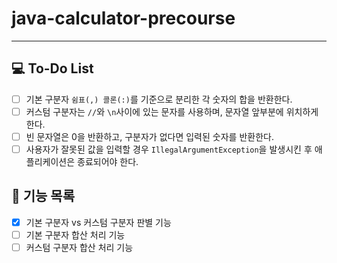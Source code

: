 # java-calculator-precourse

-------

## 💻 To-Do List
- [ ] 기본 구분자 `쉼표(,) 콜론(:)`를 기준으로 분리한 각 숫자의 합을 반환한다.
- [ ] 커스텀 구분자는 `//`와 `\n`사이에 있는 문자를 사용하며, 문자열 앞부분에 위치하게 한다.
- [ ] 빈 문자열은 0을 반환하고, 구분자가 없다면 입력된 숫자를 반환한다.
- [ ] 사용자가 잘못된 값을 입력할 경우 `IllegalArgumentException`을 발생시킨 후 애플리케이션은 종료되어야 한다.

## 🎯 기능 목록
- [x] 기본 구분자 vs 커스텀 구분자 판별 기능
- [ ] 기본 구분자 합산 처리 기능
- [ ] 커스텀 구분자 합산 처리 기능